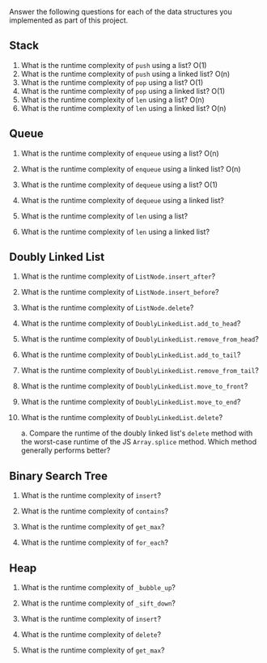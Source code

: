 Answer the following questions for each of the data structures you implemented as part of this project.

## Stack

1. What is the runtime complexity of `push` using a list?
O(1)
2. What is the runtime complexity of `push` using a linked list?
O(n)
3. What is the runtime complexity of `pop` using a list?
O(1)
4. What is the runtime complexity of `pop` using a linked list?
O(1)
5. What is the runtime complexity of `len` using a list?
O(n)
6. What is the runtime complexity of `len` using a linked list?
O(n)
## Queue

1. What is the runtime complexity of `enqueue` using a list?
O(n)
2. What is the runtime complexity of `enqueue` using a linked list?
O(n)
3. What is the runtime complexity of `dequeue` using a list?
O(1)
4. What is the runtime complexity of `dequeue` using a linked list?

5. What is the runtime complexity of `len` using a list?

6. What is the runtime complexity of `len` using a linked list?

## Doubly Linked List

1. What is the runtime complexity of `ListNode.insert_after`?

2. What is the runtime complexity of `ListNode.insert_before`?

3. What is the runtime complexity of `ListNode.delete`?

4. What is the runtime complexity of `DoublyLinkedList.add_to_head`?

5. What is the runtime complexity of `DoublyLinkedList.remove_from_head`?

6. What is the runtime complexity of `DoublyLinkedList.add_to_tail`?

7. What is the runtime complexity of `DoublyLinkedList.remove_from_tail`?

8. What is the runtime complexity of `DoublyLinkedList.move_to_front`?

9. What is the runtime complexity of `DoublyLinkedList.move_to_end`?

10. What is the runtime complexity of `DoublyLinkedList.delete`?

    a. Compare the runtime of the doubly linked list's `delete` method with the worst-case runtime of the JS `Array.splice` method. Which method generally performs better?

## Binary Search Tree

1. What is the runtime complexity of `insert`? 

2. What is the runtime complexity of `contains`?

3. What is the runtime complexity of `get_max`? 

4. What is the runtime complexity of `for_each`?
    
## Heap

1. What is the runtime complexity of `_bubble_up`?

2. What is the runtime complexity of `_sift_down`?

3. What is the runtime complexity of `insert`?

4. What is the runtime complexity of `delete`?

5. What is the runtime complexity of `get_max`?

